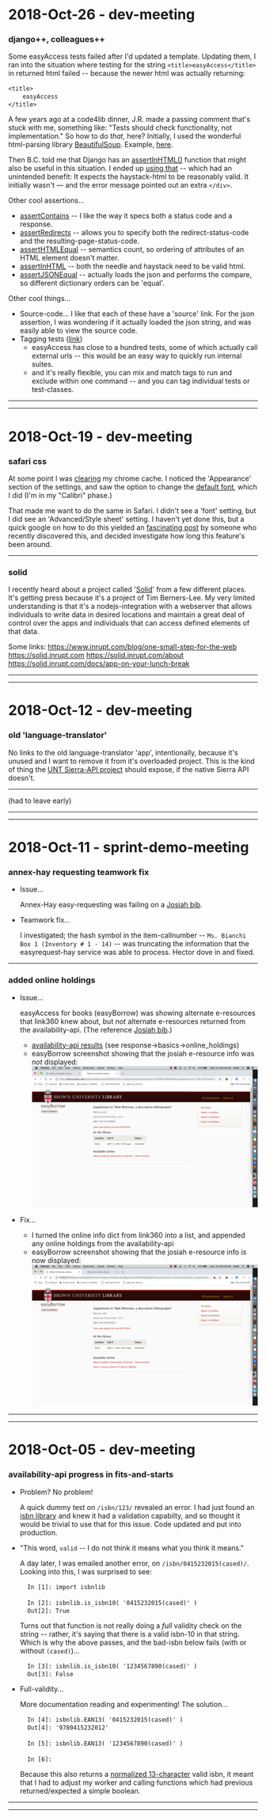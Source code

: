 2018-Oct-26 - dev-meeting
=========================

### django++, colleagues++

Some easyAccess tests failed after I'd updated a template. Updating them, I ran into the situation where testing for the string `<title>easyAccess</title>` in returned html failed -- because the newer html was actually returning:

    <title>
        easyAccess
    </title>

A few years ago at a code4lib dinner, J.R. made a passing comment that's stuck with me, something like: "Tests should check functionality, not implementation." So how to do _that_, here? Initially, I used the wonderful html-parsing library [BeautifulSoup](https://www.crummy.com/software/BeautifulSoup/). Example, [here](https://github.com/Brown-University-Library/easyaccess_project/blob/82f1b29cba0f3893549923bf153d4bc1e08aa543/findit/tests/test_views.py#L69-L72).

Then B.C. told me that Django has an [assertInHTML()](https://docs.djangoproject.com/en/1.11/topics/testing/tools/#django.test.SimpleTestCase.assertInHTML) function that might also be useful in this situation. I ended up [using that](https://github.com/Brown-University-Library/easyaccess_project/blob/112c5bf675fca37fd5412cf8dbab62abb0bb3c07/findit/tests/test_views.py#L68-L72) -- which had an unintended benefit: It expects the haystack-html to be reasonably valid. It initially wasn't — and the error message pointed out an extra `</div>`.

Other cool assertions...
- [assertContains](https://docs.djangoproject.com/en/1.11/topics/testing/tools/#django.test.SimpleTestCase.assertContains) -- I like the way it specs both a status code and a response.
- [assertRedirects](https://docs.djangoproject.com/en/1.11/topics/testing/tools/#django.test.SimpleTestCase.assertRedirects) -- allows you to specify both the redirect-status-code and the resulting-page-status-code.
- [assertHTMLEqual](https://docs.djangoproject.com/en/1.11/topics/testing/tools/#django.test.SimpleTestCase.assertHTMLEqual) -- semantics count, so ordering of attributes of an HTML element doesn't matter.
- [assertInHTML](https://docs.djangoproject.com/en/1.11/topics/testing/tools/#django.test.SimpleTestCase.assertInHTML) -- both the needle and haystack need to be valid html.
- [assertJSONEqual](https://docs.djangoproject.com/en/1.11/topics/testing/tools/#django.test.SimpleTestCase.assertJSONEqual) -- actually loads the json and performs the compare, so different dictionary orders can be 'equal'.

Other cool things...
- Source-code... I like that each of these have a 'source' link. For the json assertion, I was wondering if it actually loaded the json string, and was easily able to view the source code.
- Tagging tests ([link](https://docs.djangoproject.com/en/1.11/topics/testing/tools/#tagging-tests))
    - easyAccess has close to a hundred tests, some of which actually call external urls -- this would be an easy way to quickly run internal suites.
    - and it's really flexible, you can mix and match tags to run and exclude within one command -- and you can tag individual tests or test-classes.

---
---


2018-Oct-19 - dev-meeting
=========================

### safari css

At some point I was [clearing](chrome://settings/clearBrowserData) my chrome cache. I noticed the 'Appearance' section of the settings, and saw the option to change the [default font](chrome://settings/fonts), which I did (I'm in my "Calibri" phase.)

That made me want to do the same in Safari. I didn't see a 'font' setting, but I did see an 'Advanced/Style sheet' setting. I haven't yet done this, but a quick google on how to do this yielded an [fascinating post](http://theoveranalyzed.net/2018/3/16/safaris-custom-style-sheet) by someone who recently discovered this, and decided investigate how long this feature's been around.

---


### solid

I recently heard about a project called '[Solid](https://solid.inrupt.com)' from a few different places. It's getting press because it's a project of Tim Berners-Lee. My very limited understanding is that it's a nodejs-integration with a webserver that allows individuals to write data in desired locations and maintain a great deal of control over the apps and individuals that can access defined elements of that data.

Some links:
<https://www.inrupt.com/blog/one-small-step-for-the-web>
<https://solid.inrupt.com>
<https://solid.inrupt.com/about>
<https://solid.inrupt.com/docs/app-on-your-lunch-break>

---
---


2018-Oct-12 - dev-meeting
=========================

### old 'language-translator'

No links to the old language-translator 'app', intentionally, because it's unused and I want to remove it from it's overloaded project. This is the kind of thing the [UNT Sierra-API project](https://github.com/unt-libraries/catalog-api) should expose, if the native Sierra API doesn't.

---

(had to leave early)

---
---


2018-Oct-11 - sprint-demo-meeting
=================================

### annex-hay requesting teamwork fix

- Issue...

    Annex-Hay easy-requesting was failing on a [Josiah bib](https://search.library.brown.edu/catalog/b3647974).

- Teamwork fix...

    I investigated; the hash symbol in the item-callnumber -- `Ms. Bianchi Box 1 (Inventory # 1 - 14)` -- was truncating the information that the easyrequest-hay service was able to process. Hector dove in and fixed.

---


### added online holdings

- Issue...

    easyAccess for books (easyBorrow) was showing alternate e-resources that link360 knew about, but _not_ alternate e-resources returned from the availability-api. (The reference [Josiah bib](https://search.library.brown.edu/catalog/b5707094).)

    - [availability-api results](https://library.brown.edu/availability_api/v1/isbn/9781587299803/) (see response->basics->online_holdings)
    - easyBorrow screenshot showing that the josiah e-resource info was _not_ displayed: ![ezb_before](img_2019-09_eza_screenshot_before.png "before-screenshot")

- Fix...

    - I turned the online info dict from link360 into a list, and appended any online holdings from the availability-api
    - easyBorrow screenshot showing that the josiah e-resource info _is_ now displayed: ![ezb_after](img_2019-09_eza_screenshot_after.png "after-screenshot")

---
---


2018-Oct-05 - dev-meeting
=========================

### availability-api progress in fits-and-starts

- Problem? No problem!

    A quick dummy test on `/isbn/123/` revealed an error. I had just found an [isbn library](https://isbnlib.readthedocs.io/en/latest/) and knew it had a validation capabilty, and so thought it would be trivial to use that for this issue. Code updated and put into production.

- "This word, `valid` -- I do not think it means what you think it means."

    A day later, I was emailed another error, on `/isbn/0415232015(cased)/`. Looking into this, I was surprised to see:

        In [1]: import isbnlib

        In [2]: isbnlib.is_isbn10( '0415232015(cased)' )
        Out[2]: True

    Turns out that function is not really doing a _full_ validity check on the string -- rather, it's saying that there is a valid isbn-10 in that string. Which is why the above passes, and the bad-isbn below fails (with or without `(cased)`)...

        In [3]: isbnlib.is_isbn10( '1234567890(cased)' )
        Out[3]: False

- Full-validity...

    More documentation reading and experimenting! The solution...

        In [4]: isbnlib.EAN13( '0415232015(cased)' )
        Out[4]: '9780415232012'

        In [5]: isbnlib.EAN13( '1234567890(cased)' )

        In [6]:

    Because this also returns a [normalized 13-character](https://en.wikipedia.org/wiki/International_Standard_Book_Number#EAN_format_used_in_barcodes,_and_upgrading) valid isbn, it meant that I had to adjust my worker and calling functions which had previous returned/expected a simple boolean.


---
---
